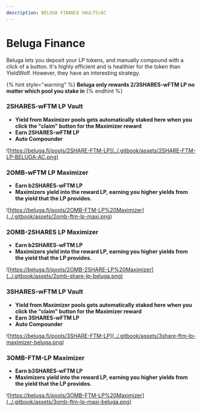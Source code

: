 ```yaml
---
description: BELUGA FINANCE VAULTS/AC
---
```


# Beluga Finance

Beluga lets you deposit your LP tokens, and manually compound with a click of a button. It's highly efficient and is healthier for the token than YieldWolf. However, they have an interesting strategy.&#x20;

{% hint style="warning" %}
**Beluga only rewards 2/3SHARES-wFTM LP no matter which pool you stake in**
{% endhint %}

### 2SHARES-wFTM LP Vault

* **Yield from Maximizer pools gets automatically staked here when you click the "claim" button for the Maximizer reward**
* **Earn 2SHARES-wFTM LP**
* **Auto Compounder**

![https://beluga.fi/pools/2SHARE-FTM-LP](../.gitbook/assets/2SHARE-FTM-LP-BELUGA-AC.png)

### 2OMB-wFTM LP Maximizer

* **Earn b2SHARES-wFTM LP**
* **Maximizers yield into the reward LP, earning you higher yields from the yield that the LP provides.**

![https://beluga.fi/pools/2OMB-FTM-LP%20Maximizer](../.gitbook/assets/2omb-ftm-lp-maxi.png)

### **2OMB-2SHARES LP Maximizer**

* **Earn b2SHARES-wFTM LP**
* **Maximizers yield into the reward LP, earning you higher yields from the yield that the LP provides.**

![https://beluga.fi/pools/2OMB-2SHARE-LP%20Maximizer](../.gitbook/assets/2omb-share-lp-beluga.png)

### **3SHARES-wFTM LP Vault**

* **Yield from Maximizer pools gets automatically staked here when you click the "claim" button for the Maximizer reward**
* **Earn 3SHARES-wFTM LP**
* **Auto Compounder**

![https://beluga.fi/pools/3SHARE-FTM-LP](../.gitbook/assets/3share-ftm-lp-maximizer-beluga.png)

### **3OMB-FTM-LP Maximizer**

* **Earn b3SHARES-wFTM LP**
* **Maximizers yield into the reward LP, earning you higher yields from the yield that the LP provides.**

![https://beluga.fi/pools/3OMB-FTM-LP%20Maximizer](../.gitbook/assets/3omb-ftm-lp-maxi-beluga.png)

